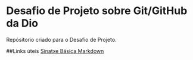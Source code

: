 # Desafio de Projeto sobre Git/GitHub da Dio
Repósitorio criado para o Desafio de Projeto.

##Links úteis
[Sinatxe Básica Markdown](https://www.markdownguide.org/basic-syntax/)

